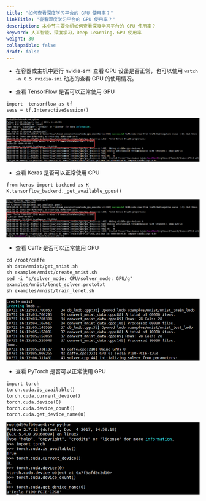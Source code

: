 ```yaml
---
title: "如何查看深度学习平台的 GPU 使用率？"
linkTitle: "查看深度学习平台的 GPU 使用率？"
description: 本小节主要介绍如何查看深度学习平台的 GPU 使用率？
keyword: 人工智能，深度学习，Deep Learning，GPU 使用率
weight: 30
collapsible: false
draft: false
---
```


- 在容器或主机中运行 nvidia-smi 查看 GPU 设备是否正常，也可以使用 `watch -n 0.5 nvidia-smi` 动态的查看 GPU 的使用情况。

- 查看 TensorFlow 是否可以正常使用 GPU

```shell
import  tensorflow as tf
sess = tf.InteractiveSession()
```

![Alt text](../_images/gpu-tensorflow.png)

- 查看 Keras 是否可以正常使用 GPU

```shell
from keras import backend as K
K.tensorflow_backend._get_available_gpus()
```

![Alt text](../_images/gpu-keras.png)

- 查看 Caffe 是否可以正常使用 GPU

```shell
cd /root/caffe
sh data/mnist/get_mnist.sh
sh examples/mnist/create_mnist.sh
sed -i "s/solver_mode: CPU/solver_mode: GPU/g" examples/mnist/lenet_solver.prototxt
sh examples/mnist/train_lenet.sh
```

![Alt text](../_images/gpu-caffe.png)

- 查看 PyTorch 是否可以正常使用 GPU

```shell
import torch
torch.cuda.is_available()
torch.cuda.current_device()
torch.cuda.device(0)
torch.cuda.device_count()
torch.cuda.get_device_name(0)
```

![Alt text](../_images/gpu-pytorch.png)
